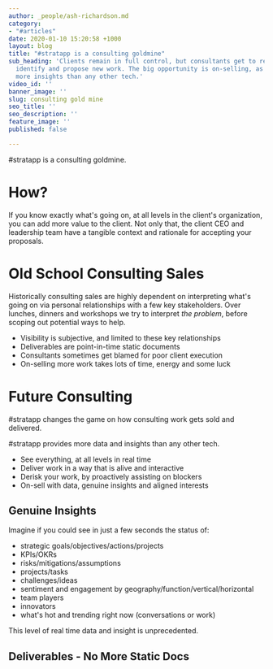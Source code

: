 ```yaml
---
author: _people/ash-richardson.md
category:
- "#articles"
date: 2020-01-10 15:20:58 +1000
layout: blog
title: "#stratapp is a consulting goldmine"
sub_heading: 'Clients remain in full control, but consultants get to rethink how they
  identify and propose new work. The big opportunity is on-selling, as #stratapp provides
  more insights than any other tech.'
video_id: ''
banner_image: ''
slug: consulting gold mine
seo_title: ''
seo_description: ''
feature_image: ''
published: false

---
```

\#stratapp is a consulting goldmine.

# How?

If you know exactly what's going on, at all levels in the client's organization, you can add more value to the client.  Not only that, the client CEO and leadership team have a tangible context and rationale for accepting your proposals.

# Old School Consulting Sales

Historically consulting sales are highly dependent on interpreting what's going on via personal relationships with a few key stakeholders.  Over lunches, dinners and workshops we try to interpret _the problem_, before scoping out potential ways to help.

* Visibility is subjective, and limited to these key relationships
* Deliverables are point-in-time static documents
* Consultants sometimes get blamed for poor client execution
* On-selling more work takes lots of time, energy and some luck

# Future Consulting

\#stratapp changes the game on how consulting work gets sold and delivered.

\#stratapp provides more data and insights than any other tech.

* See everything, at all levels in real time
* Deliver work in a way that is alive and interactive
* Derisk your work, by proactively assisting on blockers
* On-sell with data, genuine insights and aligned interests

## Genuine Insights

Imagine if you could see in just a few seconds the status of:

* strategic goals/objectives/actions/projects
* KPIs/OKRs
* risks/mitigations/assumptions
* projects/tasks
* challenges/ideas
* sentiment and engagement by geography/function/vertical/horizontal
* team players
* innovators
* what's hot and trending right now (conversations or work)

This level of real time data and insight is unprecedented.

## Deliverables - No More Static Docs